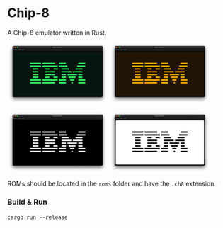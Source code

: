 # Chip-8

A Chip-8 emulator written in Rust.

<p float="left">
  <img src="./screenshots/ibm-hacker.png" width="45%"/>
  <img src="./screenshots/ibm-retro.png" width="45%"/>
</p>

<p float="left">
  <img src="./screenshots/ibm-dark.png" width="45%"/>
  <img src="./screenshots/ibm-light.png" width="45%"/>
</p>

ROMs should be located in the `roms` folder and have the `.ch8` extension.

### Build & Run

```console
cargo run --release
```
